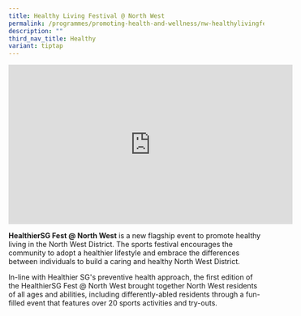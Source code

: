 ```yaml
---
title: Healthy Living Festival @ North West
permalink: /programmes/promoting-health-and-wellness/nw-healthylivingfest/
description: ""
third_nav_title: Healthy
variant: tiptap
---
```

<div class="iframe-wrapper">
<iframe height="315" width="560" allowfullscreen="true" frameborder="0" src="https://www.youtube.com/embed/Rm7SdZiJ0Zs?si=vrcv0UZqxHhu6-Ve"></iframe>
</div>
<p><strong>HealthierSG Fest @ North West</strong> is a new flagship event
to promote healthy living in the North West District. The sports festival
encourages the community to adopt a healthier lifestyle and embrace the
differences between individuals to build a caring and healthy North West
District.</p>
<p>In-line with Healthier SG's preventive health approach, the first edition
of the HealthierSG Fest @ North West brought together North West residents
of all ages and abilities, including differently-abled residents through
a fun-filled event that features over 20 sports activities and try-outs.</p>
